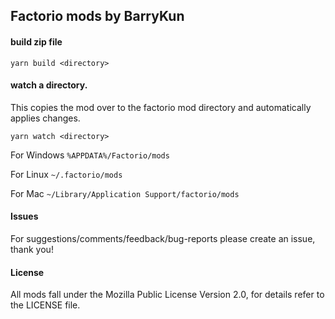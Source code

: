 ## Factorio mods by BarryKun

#### build zip file

```
yarn build <directory>
```

#### watch a directory.

This copies the mod over to the factorio mod directory and automatically applies changes.

```
yarn watch <directory>
```

For Windows `%APPDATA%/Factorio/mods`

For Linux `~/.factorio/mods`

For Mac `~/Library/Application Support/factorio/mods`

#### Issues

For suggestions/comments/feedback/bug-reports please create an issue, thank you!

#### License

All mods fall under the Mozilla Public License Version 2.0, for details refer to the LICENSE file.

